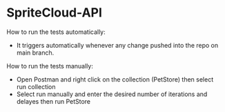 # SpriteCloud-API
How to run the tests automatically:
- It triggers automatically whenever any change pushed into the repo on main branch.

How to run the tests manually:
- Open Postman and right click on the collection (PetStore) then select run collection
- Select run manually and enter the desired number of iterations and delayes
   then run PetStore

